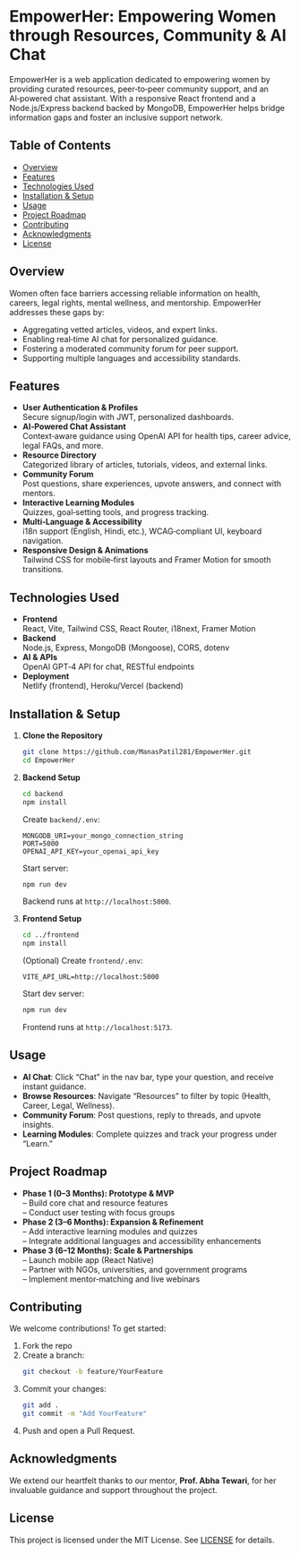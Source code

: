 # EmpowerHer: Empowering Women through Resources, Community & AI Chat

EmpowerHer is a web application dedicated to empowering women by providing curated resources, peer‑to‑peer community support, and an AI‑powered chat assistant. With a responsive React frontend and a Node.js/Express backend backed by MongoDB, EmpowerHer helps bridge information gaps and foster an inclusive support network.

## Table of Contents
- [Overview](#overview)
- [Features](#features)
- [Technologies Used](#technologies-used)
- [Installation & Setup](#installation--setup)
- [Usage](#usage)
- [Project Roadmap](#project-roadmap)
- [Contributing](#contributing)
- [Acknowledgments](#acknowledgments)
- [License](#license)

## Overview
Women often face barriers accessing reliable information on health, careers, legal rights, mental wellness, and mentorship. EmpowerHer addresses these gaps by:
- Aggregating vetted articles, videos, and expert links.
- Enabling real‑time AI chat for personalized guidance.
- Fostering a moderated community forum for peer support.
- Supporting multiple languages and accessibility standards.

## Features
- **User Authentication & Profiles**  
  Secure signup/login with JWT, personalized dashboards.
- **AI‑Powered Chat Assistant**  
  Context‑aware guidance using OpenAI API for health tips, career advice, legal FAQs, and more.
- **Resource Directory**  
  Categorized library of articles, tutorials, videos, and external links.
- **Community Forum**  
  Post questions, share experiences, upvote answers, and connect with mentors.
- **Interactive Learning Modules**  
  Quizzes, goal‑setting tools, and progress tracking.
- **Multi‑Language & Accessibility**  
  i18n support (English, Hindi, etc.), WCAG‑compliant UI, keyboard navigation.
- **Responsive Design & Animations**  
  Tailwind CSS for mobile‑first layouts and Framer Motion for smooth transitions.

## Technologies Used
- **Frontend**  
  React, Vite, Tailwind CSS, React Router, i18next, Framer Motion  
- **Backend**  
  Node.js, Express, MongoDB (Mongoose), CORS, dotenv  
- **AI & APIs**  
  OpenAI GPT‑4 API for chat, RESTful endpoints  
- **Deployment**  
  Netlify (frontend), Heroku/Vercel (backend)  

## Installation & Setup

1. **Clone the Repository**  
   ```bash
   git clone https://github.com/ManasPatil281/EmpowerHer.git
   cd EmpowerHer
   ```

2. **Backend Setup**  
   ```bash
   cd backend
   npm install
   ```
   Create `backend/.env`:
   ```env
   MONGODB_URI=your_mongo_connection_string
   PORT=5000
   OPENAI_API_KEY=your_openai_api_key
   ```
   Start server:
   ```bash
   npm run dev
   ```
   Backend runs at `http://localhost:5000`.

3. **Frontend Setup**  
   ```bash
   cd ../frontend
   npm install
   ```
   (Optional) Create `frontend/.env`:
   ```env
   VITE_API_URL=http://localhost:5000
   ```
   Start dev server:
   ```bash
   npm run dev
   ```
   Frontend runs at `http://localhost:5173`.

## Usage
- **AI Chat**: Click “Chat” in the nav bar, type your question, and receive instant guidance.  
- **Browse Resources**: Navigate “Resources” to filter by topic (Health, Career, Legal, Wellness).  
- **Community Forum**: Post questions, reply to threads, and upvote insights.  
- **Learning Modules**: Complete quizzes and track your progress under “Learn.”

## Project Roadmap
- **Phase 1 (0–3 Months): Prototype & MVP**  
  – Build core chat and resource features  
  – Conduct user testing with focus groups  
- **Phase 2 (3–6 Months): Expansion & Refinement**  
  – Add interactive learning modules and quizzes  
  – Integrate additional languages and accessibility enhancements  
- **Phase 3 (6–12 Months): Scale & Partnerships**  
  – Launch mobile app (React Native)  
  – Partner with NGOs, universities, and government programs  
  – Implement mentor‑matching and live webinars  

## Contributing
We welcome contributions! To get started:
1. Fork the repo  
2. Create a branch:  
   ```bash
   git checkout -b feature/YourFeature
   ```  
3. Commit your changes:  
   ```bash
   git add .
   git commit -m "Add YourFeature"
   ```  
4. Push and open a Pull Request.

## Acknowledgments
We extend our heartfelt thanks to our mentor, **Prof. Abha Tewari**, for her invaluable guidance and support throughout the project.

## License
This project is licensed under the MIT License. See [LICENSE](LICENSE) for details.
```

